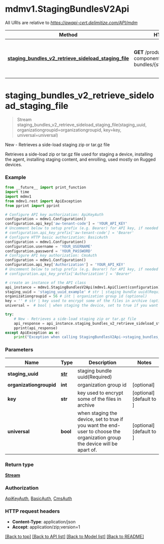 # mdmv1.StagingBundlesV2Api

All URIs are relative to *https://awapi-cert.delimitize.com/API/mdm*

Method | HTTP request | Description
------------- | ------------- | -------------
[**staging_bundles_v2_retrieve_sideload_staging_file**](StagingBundlesV2Api.md#staging_bundles_v2_retrieve_sideload_staging_file) | **GET** /product-components/staging-bundles/{stagingUuid}/sideload | New - Retrieves a side-load staging zip or tar.gz file


# **staging_bundles_v2_retrieve_sideload_staging_file**
> Stream staging_bundles_v2_retrieve_sideload_staging_file(staging_uuid, organizationgroupid=organizationgroupid, key=key, universal=universal)

New - Retrieves a side-load staging zip or tar.gz file

Retrieves a side-load zip or tar.gz file used for staging a device, installing the agent, installing staging content, and enrolling, used mostly on Rugged devices.

### Example
```python
from __future__ import print_function
import time
import mdmv1
from mdmv1.rest import ApiException
from pprint import pprint

# Configure API key authorization: ApiKeyAuth
configuration = mdmv1.Configuration()
configuration.api_key['aw-tenant-code'] = 'YOUR_API_KEY'
# Uncomment below to setup prefix (e.g. Bearer) for API key, if needed
# configuration.api_key_prefix['aw-tenant-code'] = 'Bearer'
# Configure HTTP basic authorization: BasicAuth
configuration = mdmv1.Configuration()
configuration.username = 'YOUR_USERNAME'
configuration.password = 'YOUR_PASSWORD'
# Configure API key authorization: CmsAuth
configuration = mdmv1.Configuration()
configuration.api_key['Authorization'] = 'YOUR_API_KEY'
# Uncomment below to setup prefix (e.g. Bearer) for API key, if needed
# configuration.api_key_prefix['Authorization'] = 'Bearer'

# create an instance of the API class
api_instance = mdmv1.StagingBundlesV2Api(mdmv1.ApiClient(configuration))
staging_uuid = 'staging_uuid_example' # str | staging bundle uuid(Required)
organizationgroupid = 56 # int | organization group id (optional)
key = '' # str | key used to encrypt some of the files in archive (optional) (default to )
universal =  # bool | when staging the device, set to true if you want the end-user to choose the organization group the device will be apart of. (optional) (default to )

try:
    # New - Retrieves a side-load staging zip or tar.gz file
    api_response = api_instance.staging_bundles_v2_retrieve_sideload_staging_file(staging_uuid, organizationgroupid=organizationgroupid, key=key, universal=universal)
    pprint(api_response)
except ApiException as e:
    print("Exception when calling StagingBundlesV2Api->staging_bundles_v2_retrieve_sideload_staging_file: %s\n" % e)
```

### Parameters

Name | Type | Description  | Notes
------------- | ------------- | ------------- | -------------
 **staging_uuid** | [**str**](.md)| staging bundle uuid(Required) | 
 **organizationgroupid** | **int**| organization group id | [optional] 
 **key** | **str**| key used to encrypt some of the files in archive | [optional] [default to ]
 **universal** | **bool**| when staging the device, set to true if you want the end-user to choose the organization group the device will be apart of. | [optional] [default to ]

### Return type

[**Stream**](Stream.md)

### Authorization

[ApiKeyAuth](../README.md#ApiKeyAuth), [BasicAuth](../README.md#BasicAuth), [CmsAuth](../README.md#CmsAuth)

### HTTP request headers

 - **Content-Type**: application/json
 - **Accept**: application/zip;version=1

[[Back to top]](#) [[Back to API list]](../README.md#documentation-for-api-endpoints) [[Back to Model list]](../README.md#documentation-for-models) [[Back to README]](../README.md)

